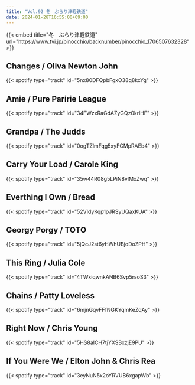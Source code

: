 ```yaml
---
title: "Vol.92 冬　ぶらり津軽鉄道"
date: 2024-01-28T16:55:00+09:00
---
```


{{< embed title="冬　ぶらり津軽鉄道" url="https://www.tvi.jp/pinocchio/backnumber/pinocchio_1706507632328" >}}

## Changes / Oliva Newton John
{{< spotify type="track" id="5nx80DFQpbFgxO38q8kcYg" >}}

## Amie / Pure Paririe League
{{< spotify type="track" id="34FWzxRaGdAZyGQz0krlHF" >}}

## Grandpa / The Judds
{{< spotify type="track" id="0ogTZlmFqg5xyFCMpRAEb4" >}}

## Carry Your Load / Carole King
{{< spotify type="track" id="35w44R08g5LPiN8vIMxZwq" >}}

## Everthing I Own / Bread
{{< spotify type="track" id="52VIdyKqp1pJRSyUQaxKUA" >}}

## Georgy Porgy / TOTO
{{< spotify type="track" id="5jQcJ2st6yHWhUBjoDoZPH" >}}

## This Ring / Julia Cole
{{< spotify type="track" id="4TWxiqwnkANB6Svp5rsoS3" >}}

## Chains / Patty Loveless
{{< spotify type="track" id="6mjnGqvFFfNGKYqmKeZqAy" >}}

## Right Now / Chris Young
{{< spotify type="track" id="5HS8aICH7tjYXSBxzjE9PU" >}}

## If You Were We / Elton John & Chris Rea
{{< spotify type="track" id="3eyNuN5x2oYRVUB6xgapWb" >}}
